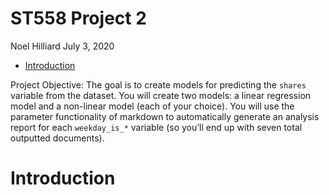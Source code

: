 ST558 Project 2
================
Noel Hilliard
July 3, 2020

  - [Introduction](#introduction)

Project Objective: The goal is to create models for predicting the
`shares` variable from the dataset. You will create two models: a linear
regression model and a non-linear model (each of your choice). You will
use the parameter functionality of markdown to automatically generate an
analysis report for each `weekday_is_*` variable (so you’ll end up with
seven total outputted documents).

# Introduction
